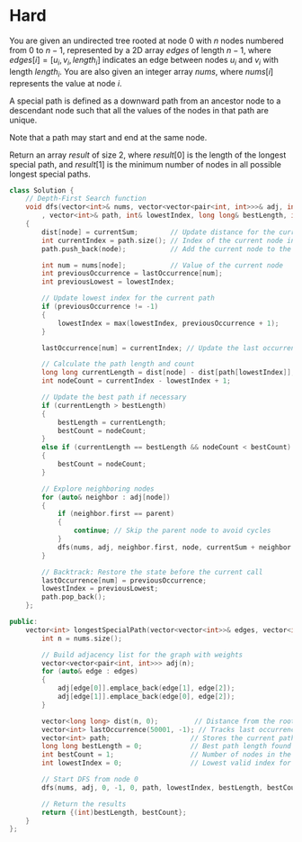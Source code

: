 # Hard

You are given an undirected tree rooted at node $0$ with $n$ nodes numbered from $0$ to $n - 1$, represented by a 2D array $edges$ of length $n - 1$, where $edges[i] = [u_i, v_i, length_i]$ indicates an edge between nodes $u_i$ and $v_i$ with length $length_i$. You are also given an integer array $nums$, where $nums[i]$ represents the value at node $i$.

A special path is defined as a downward path from an ancestor node to a descendant node such that all the values of the nodes in that path are unique.

Note that a path may start and end at the same node.

Return an array $result$ of size $2$, where $result[0]$ is the length of the longest special path, and $result[1]$ is the minimum number of nodes in all possible longest special paths.

```cpp
class Solution {
    // Depth-First Search function
    void dfs(vector<int>& nums, vector<vector<pair<int, int>>>& adj, int node, int parent, long long currentSum
        , vector<int>& path, int& lowestIndex, long long& bestLength, int& bestCount, vector<int>& lastOccurrence, vector<long long>& dist) 
    {
        dist[node] = currentSum;        // Update distance for the current node
        int currentIndex = path.size(); // Index of the current node in the path
        path.push_back(node);           // Add the current node to the path

        int num = nums[node];           // Value of the current node
        int previousOccurrence = lastOccurrence[num];
        int previousLowest = lowestIndex;

        // Update lowest index for the current path
        if (previousOccurrence != -1) 
        {
            lowestIndex = max(lowestIndex, previousOccurrence + 1);
        }

        lastOccurrence[num] = currentIndex; // Update the last occurrence of the value

        // Calculate the path length and count
        long long currentLength = dist[node] - dist[path[lowestIndex]];
        int nodeCount = currentIndex - lowestIndex + 1;

        // Update the best path if necessary
        if (currentLength > bestLength) 
        {
            bestLength = currentLength;
            bestCount = nodeCount;
        } 
        else if (currentLength == bestLength && nodeCount < bestCount) 
        {
            bestCount = nodeCount;
        }

        // Explore neighboring nodes
        for (auto& neighbor : adj[node]) 
        {
            if (neighbor.first == parent) 
            {
                continue; // Skip the parent node to avoid cycles
            }
            dfs(nums, adj, neighbor.first, node, currentSum + neighbor.second, path, lowestIndex, bestLength, bestCount, lastOccurrence, dist);
        }

        // Backtrack: Restore the state before the current call
        lastOccurrence[num] = previousOccurrence;
        lowestIndex = previousLowest;
        path.pop_back();
    };

public:
    vector<int> longestSpecialPath(vector<vector<int>>& edges, vector<int>& nums) {
        int n = nums.size();

        // Build adjacency list for the graph with weights
        vector<vector<pair<int, int>>> adj(n);
        for (auto& edge : edges) 
        {
            adj[edge[0]].emplace_back(edge[1], edge[2]);
            adj[edge[1]].emplace_back(edge[0], edge[2]);
        }

        vector<long long> dist(n, 0);         // Distance from the root
        vector<int> lastOccurrence(50001, -1); // Tracks last occurrence of each value
        vector<int> path;                    // Stores the current path during DFS
        long long bestLength = 0;            // Best path length found
        int bestCount = 1;                   // Number of nodes in the best path
        int lowestIndex = 0;                 // Lowest valid index for the current path

        // Start DFS from node 0
        dfs(nums, adj, 0, -1, 0, path, lowestIndex, bestLength, bestCount, lastOccurrence, dist);

        // Return the results
        return {(int)bestLength, bestCount};
    }
};
```
